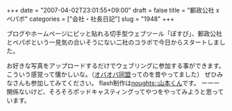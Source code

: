 +++
date = "2007-04-02T23:01:55+09:00"
draft = false
title = "郵政公社 x ペパボ"
categories = ["会社・社長日記"]
slug = "1948"
+++

ブログやホームページにピッと貼れる切手型ウェブツール「ぽすぴ」、郵政公社とペパボという一見気の合いそうにない二社のコラボで今日からスタートしました。
<script type="text/javascript" src="http://kitte-shop.heteml.jp/ticker.js"></script>
お好きな写真をアップロードするだけでウェブリングに参加する事ができます。こういう感覚って懐かしいな。（<a href="http://obaoba.lolipop.jp" target="_blank">オバオバ同盟</a>ってのを昔やってました）
ぜひみなさんも参加してみてください。
flash制作は<a href="http://noughts.jp/" target="_blank">noughts::山本くん</a>です。
ーーー
関係ないけど、そろそろポッドキャスティングってやつをやってみようと思っています。
